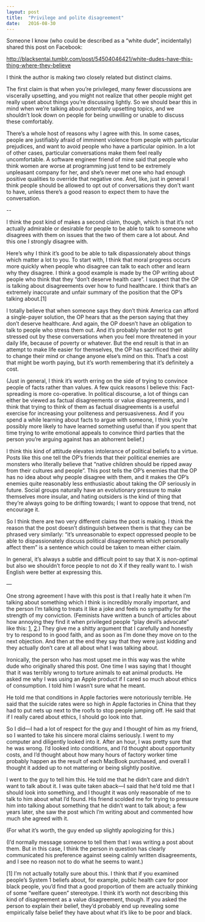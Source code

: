 ```yaml
---
layout: post
title:  "Privilege and polite disagreement"
date:   2016-08-30
---
```


Someone I know (who could be described as a “white dude”, incidentally) shared this post on Facebook:

 <div class="tumblr-post" data-href="https://embed.tumblr.com/embed/post/yzU0nbutjSBa1PPY9a_vlw/54504046421" data-did="1b7d89912eddb689ed82f44f9af4a0866d4adf5e"><a href="http://blacksentai.tumblr.com/post/54504046421/white-dudes-have-this-thing-where-they-believe">http://blacksentai.tumblr.com/post/54504046421/white-dudes-have-this-thing-where-they-believe</a></div>  <script async src="https://secure.assets.tumblr.com/post.js"></script>

 I think the author is making two closely related but distinct claims.

The first claim is that when you’re privileged, many fewer discussions are viscerally upsetting, and you might not realize that other people might get really upset about things you’re discussing lightly. So we should bear this in mind when we’re talking about potentially upsetting topics, and we shouldn’t look down on people for being unwilling or unable to discuss these comfortably.

There’s a whole host of reasons why I agree with this. In some cases, people are justifiably afraid of imminent violence from people with particular prejudices, and want to avoid people who have a particular opinion. In a lot of other cases, particular conversations make them feel really uncomfortable. A software engineer friend of mine said that people who think women are worse at programming just tend to be extremely unpleasant company for her, and she’s never met one who had enough positive qualities to override that negative one. And, like, just in general I think people should be allowed to opt out of conversations they don’t want to have, unless there’s a good reason to expect them to have the conversation.

--

I think the post kind of makes a second claim, though, which is that it’s not actually admirable or desirable for people to be able to talk to someone who disagrees with them on issues that the two of them care a lot about. And this one I strongly disagree with.

Here’s why I think it’s good to be able to talk dispassionately about things which matter a lot to you. To start with, I think that moral progress occurs more quickly when people who disagree can talk to each other and learn why they disagree. I think a good example is made by the OP writing about people who think that they “don’t deserve health care”. I suspect that the OP is talking about disagreements over how to fund healthcare. I think that’s an extremely inaccurate and unfair summary of the position that the OP’s talking about.[1]

I totally believe that when someone says they don’t think America can afford a single-payer solution, the OP hears that as the person saying that they don’t deserve healthcare. And again, the OP doesn’t have an obligation to talk to people who stress them out. And it’s probably harder not to get stressed out by these conversations when you feel more threatened in your daily life, because of poverty or whatever. But the end result is that in an attempt to make life easier for themselves, the OP has sacrificed their ability to change their mind or change anyone else’s mind on this. That’s a cost that might be worth paying, but it’s worth remembering that it’s definitely a cost.

(Just in general, I think it’s worth erring on the side of trying to convince people of facts rather than values. A few quick reasons I believe this: Fact-spreading is more co-operative. In political discourse, a lot of things can either be viewed as factual disagreements or value disagreements, and I think that trying to think of them as factual disagreements is a useful exercise for increasing your politeness and persuasiveness. And if you spend a while learning about facts to argue with someone, I think you’re possibly more likely to have learned something useful than if you spent that time trying to write emotional appeals to convince third parties that the person you’re arguing against has an abhorrent belief.)

I think this kind of attitude elevates intolerance of political beliefs to a virtue. Posts like this one tell the OP’s friends that their political enemies are monsters who literally believe that “native children should be ripped away from their cultures and people”. This post tells the OP’s enemies that the OP has no idea about why people disagree with them, and it makes the OP’s enemies quite reasonably less enthusiastic about taking the OP seriously in future. Social groups naturally have an evolutionary pressure to make themselves more insular, and hating outsiders is the kind of thing that they’re always going to be drifting towards; I want to oppose that trend, not encourage it.

So I think there are two very different claims the post is making. I think the reason that the post doesn’t distinguish between them is that they can be phrased very similarly: “it’s unreasonable to expect oppressed people to be able to dispassionately discuss political disagreements which personally affect them” is a sentence which could be taken to mean either claim.

In general, it’s always a subtle and difficult point to say that X is non-optimal but also we shouldn’t force people to not do X if they really want to. I wish English were better at expressing this.

—

One strong agreement I have with this post is that I really hate it when I’m talking about something which I think is incredibly morally important, and the person I’m talking to treats it like a joke and feels no sympathy for the strength of my conviction. (Feminists have written a bunch of articles about how annoying they find it when privileged people “play devil’s advocate” like this: [1](http://everydayfeminism.com/2015/09/playing-devils-advocate/), [2](http://feministing.com/2014/05/30/an-open-letter-to-privileged-people-who-play-devils-advocate/).) They give me a shitty argument that I carefully and honestly try to respond to in good faith, and as soon as I’m done they move on to the next objection. And then at the end they say that they were just kidding and they actually don’t care at all about what I was talking about.

Ironically, the person who has most upset me in this way was the white dude who originally shared this post. One time I was saying that I thought that it was terribly wrong to torture animals to eat animal products. He asked me why I was using an Apple product if I cared so much about ethics of consumption. I told him I wasn’t sure what he meant.

He told me that conditions in Apple factories were notoriously terrible. He said that the suicide rates were so high in Apple factories in China that they had to put nets up next to the roofs to stop people jumping off. He said that if I really cared about ethics, I should go look into that.

So I did—I had a lot of respect for the guy and I thought of him as my friend, so I wanted to take his sincere moral claims seriously. I went to my computer and diligently looked into it. After an hour, I was pretty sure that he was wrong. I’d looked into conditions, and I’d thought about opportunity costs, and I’d thought about how many hours of factory worker time probably happen as the result of each MacBook purchased, and overall I thought it added up to not mattering or being slightly positive.

I went to the guy to tell him this. He told me that he didn’t care and didn’t want to talk about it. I was quite taken aback—I said that he’d told me that I should look into something, and I thought it was only reasonable of me to talk to him about what I’d found. His friend scolded me for trying to pressure him into talking about something that he didn’t want to talk about; a few years later, she saw the post which I’m writing about and commented how much she agreed with it.

(For what it’s worth, the guy ended up slightly apologizing for this.)

(I’d normally message someone to tell them that I was writing a post about them. But in this case, I think the person in question has clearly communicated his preference against seeing calmly written disagreements, and I see no reason not to do what he seems to want.)

[1] I’m not actually totally sure about this. I think that if you examined people’s System 1 beliefs about, for example, public health care for poor black people, you’d find that a good proportion of them are actually thinking of some “welfare queen” stereotype. I think it’s worth not describing this kind of disagreement as a value disagreement, though. If you asked the person to explain their belief, they’d probably end up revealing some empirically false belief they have about what it’s like to be poor and black.
